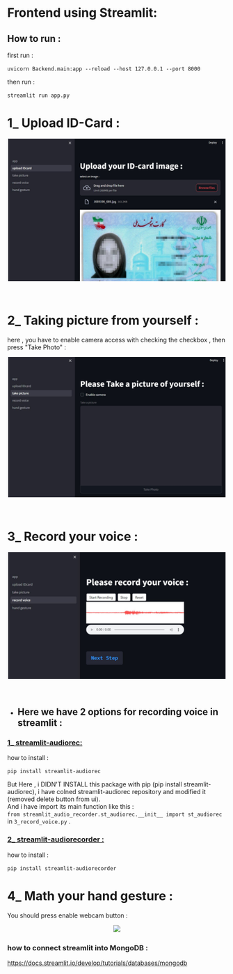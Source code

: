 # Frontend using Streamlit:


## How to run :
first run :
```
uvicorn Backend.main:app --reload --host 127.0.0.1 --port 8000
```
then run :
```
streamlit run app.py
```

# 1_ Upload ID-Card :

<p align="center">
    <img src="assets/idcard.JPG" width="500px" >
</p>
<br>

# 2_ Taking picture from yourself :
here , you have to enable camera access with checking the checkbox , then press "Take Photo" :
<p align="center">
    <img src="assets/selfie.JPG" width="500">
</p>

<br>

# 3_ Record your voice :

<p align="center">
<img src="assets/voice.JPG" width="500">
</p>

<br>

+ ## Here we have 2 options for recording voice in streamlit :

### [1_ streamlit-audiorec:](https://github.com/stefanrmmr/streamlit-audio-recorder)


how to install :

```
pip install streamlit-audiorec
```

But Here , i DIDN'T INSTALL this package with pip (pip install streamlit-audiorec), i have colned streamlit-audiorec repository and modified it (removed delete button from ui). <br>
And i have import its main function like this :<br>
 ``` from streamlit_audio_recorder.st_audiorec.__init__ import st_audiorec ``` in ```3_record_voice.py``` .


### [2_ streamlit-audiorecorder :](https://github.com/theevann/streamlit-audiorecorder)
how to install :
```
pip install streamlit-audiorecorder
```

# 4_ Math your hand gesture :
You should press enable webcam button :
<p align="center">
<img src="assets/hand.JPG" width="500">
</p>



### how to connect streamlit into MongoDB :
https://docs.streamlit.io/develop/tutorials/databases/mongodb